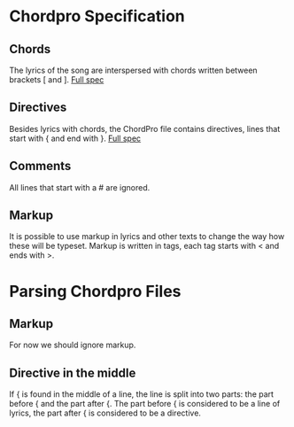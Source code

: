 # Chordpro Specification
## Chords
The lyrics of the song are interspersed with chords written between brackets [ and ].
[Full spec](../../../docs/chordpro-specification/chordpro-chords.md)

## Directives
Besides lyrics with chords, the ChordPro file contains directives, lines that start with { and end with }.
[Full spec](../../../docs/chordpro-specification/chordpro-directives.md)

## Comments
All lines that start with a # are ignored.

## Markup
It is possible to use markup in lyrics and other texts to change the way how these will be typeset. Markup is written in tags, each tag starts with < and ends with >.

# Parsing Chordpro Files
## Markup
For now we should ignore markup.
## Directive in the middle
If { is found in the middle of a line, the line is split into two parts: the part before { and the part after {.
The part before { is considered to be a line of lyrics, the part after { is considered to be a directive.